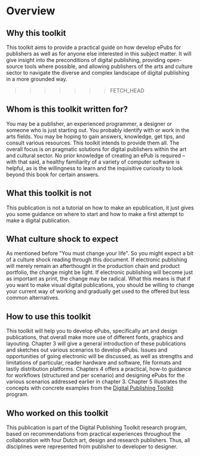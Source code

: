 # Overview <!--//800 words //Margreet-->


<!--Within this publication a division has been made in three levels of publications: production pipline 
*joost*?
* One-to-One; where a book is considered as a separate product where text-authors, illustrators, artists, photographers, and designers generally work together to produce the book as a one-off team. 
* One-to-Many; this book is not a single object, but has various chameleonic appearances. 
* One-to-Database; here the various more-or-less independent components are separately defined as modules that can be multiple used and re-used by everybody that has access to the database. It goes without saying that such modules must be well defined and cushioned in a equally well defined system of metadata.
* One-to-Database; here the various more-or-less independent components are separately defined as modules that can be multiple used and re-used by everybody that has access to the database. It goes without saying that such modules must be well defined and cushioned in a equally well defined system of metadata.-->


## Why this toolkit
This toolkit aims to provide a practical guide on how develop ePubs for publishers as well as for anyone else interested in this subject matter. It will give insight into the preconditions of digital publishing, providing open-source tools where possible, and allowing publishers of the arts and culture sector to navigate the diverse and complex landscape of digital publishing in a more grounded way.
>>>>>>> FETCH_HEAD

## Whom is this toolkit written for?
You may be a publisher, an experienced programmer, a designer or someone who is just starting out. You probably identify with or work in the arts fields. You may be hoping to gain answers, knowledge, get tips, and consult various resources. This toolkit intends to provide them all. The overall focus is on pragmatic solutions for digital publishers within the art and cultural sector. No prior knowledge of creating an ePub is required – with that said, a healthy familiarity of a variety of computer software is helpful, as is the willingness to learn and the inquisitive curiosity to look beyond this book for certain answers. 

## What this toolkit is not
This publication is not a tutorial on how to make an epublication, it just gives you some guidance on where to start and how to make a first attempt to make a digital publication. 

## What culture shock to expect <!--Input required Florian-->
As mentioned before "You must change your life". So you might expect a bit of a culture shock reading through this document. If electronic publishing will merely remain an afterthought in the production chain and product portfolio, the change might be light. If electronic publishing will become just as important as print, the change may be radical. What this means is that if you want to make visual digital publications, you should be willing to change your current way of working and gradually get used to the offered but less common alternatives. 

## How to use this toolkit
This toolkit will help you to develop ePubs, specifically art and design publications, that overall make more use <!-- needs clarifying/ more specific --> of different fonts, graphics and layouting. Chapter 3 will give a general introduction of these publications and sketches out various scenarios to develop ePubs. Issues and opportunities of going electronic will be discussed, as well as strengths and limitations of particular, reader hardware and software, file formats and lastly distribution platforms. 
Chapters 4 offers a practical, how-to guidance for workflows (structured and per scenario) and designing ePubs for the various scenarios addressed earlier in chapter 3. Chapter 5 illustrates the concepts with concrete examples from the <a href="http://digitalpublishingtoolkit.org/">Digital Publishing Toolkit</a> program. 

## Who worked on this toolkit
This publication is part of the Digital Publishing Toolkit research program, based on recommendations from practical experiences throughout the collaboration with  four Dutch art, design and research publishers. Thus, all disciplines were represented from publisher to developer to designer. 








